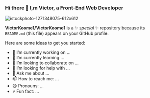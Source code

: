 ### Hi there 👋 I,m Victor, a Front-End Web Developer

![istockphoto-1271348075-612x612](https://github.com/VictorKoome1/VictorKoome1/assets/112778094/8f351679-6645-47f5-8c90-153bdd16f2b3)


**VictorKoome1/VictorKoome1** is a ✨ _special_ ✨ repository because its `README.md` (this file) appears on your GitHub profile.

Here are some ideas to get you started:

- 🔭 I’m currently working on ...
- 🌱 I’m currently learning ...
- 👯 I’m looking to collaborate on ...
- 🤔 I’m looking for help with ...
- 💬 Ask me about ...
- 📫 How to reach me: ...
- 😄 Pronouns: ...
- ⚡ Fun fact: ...

